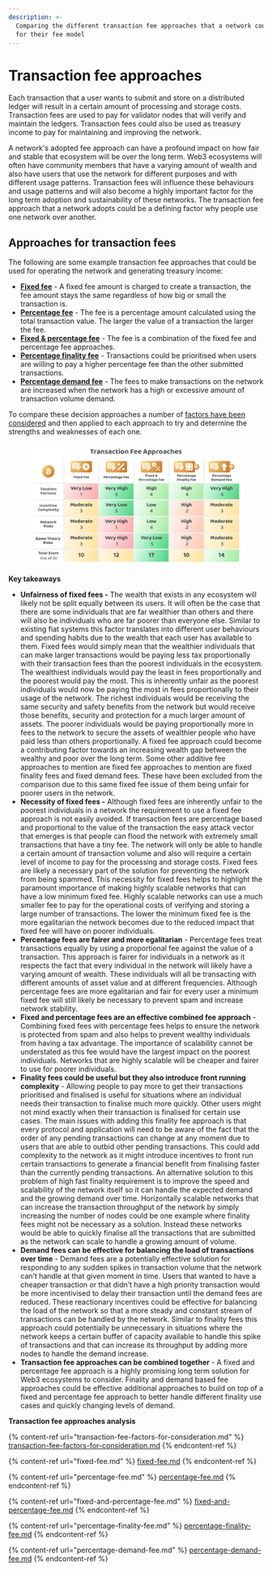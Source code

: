 ```yaml
---
description: >-
  Comparing the different transaction fee approaches that a network could use
  for their fee model
---
```


# Transaction fee approaches

Each transaction that a user wants to submit and store on a distributed ledger will result in a certain amount of processing and storage costs. Transaction fees are used to pay for validator nodes that will verify and maintain the ledgers. Transaction fees could also be used as treasury income to pay for maintaining and improving the network.

A network's adopted fee approach can have a profound impact on how fair and stable that ecosystem will be over the long term. Web3 ecosystems will often have community members that have a varying amount of wealth and also have users that use the network for different purposes and with different usage patterns. Transaction fees will influence these behaviours and usage patterns and will also become a highly important factor for the long term adoption and sustainability of these networks. The transaction fee approach that a network adopts could be a defining factor why people use one network over another.



## **Approaches for transaction fees**

The following are some example transaction fee approaches that could be used for operating the network and generating treasury income:

* [**Fixed fee**](fixed-fee.md) - A fixed fee amount is charged to create a transaction, the fee amount stays the same regardless of how big or small the transaction is.
* [**Percentage fee**](percentage-fee.md) - The fee is a percentage amount calculated using the total transaction value. The larger the value of a transaction the larger the fee.
* [**Fixed & percentage fee**](fixed-and-percentage-fee.md) - The fee is a combination of the fixed fee and percentage fee approaches.
* [**Percentage finality fee**](percentage-finality-fee.md) - Transactions could be prioritised when users are willing to pay a higher percentage fee than the other submitted transactions.
* [**Percentage demand fee**](percentage-demand-fee.md) - The fees to make transactions on the network are increased when the network has a high or excessive amount of transaction volume demand.



To compare these decision approaches a number of [factors have been considered](transaction-fee-factors-for-consideration.md) and then applied to each approach to try and determine the strengths and weaknesses of each one.

<figure><img src="../../.gitbook/assets/transaction-fee-approaches.png" alt=""><figcaption></figcaption></figure>



**Key takeaways**

* **Unfairness of fixed fees -** The wealth that exists in any ecosystem will likely not be split equally between its users. It will often be the case that there are some individuals that are far wealthier than others and there will also be individuals who are far poorer than everyone else. Similar to existing fiat systems this factor translates into different user behaviours and spending habits due to the wealth that each user has available to them. Fixed fees would simply mean that the wealthier individuals that can make larger transactions would be paying less tax proportionally with their transaction fees than the poorest individuals in the ecosystem. The wealthiest individuals would pay the least in fees proportionally and the poorest would pay the most. This is inherently unfair as the poorest individuals would now be paying the most in fees proportionally to their usage of the network. The richest individuals would be receiving the same security and safety benefits from the network but would receive those benefits, security and protection for a much larger amount of assets. The poorer individuals would be paying proportionally more in fees to the network to secure the assets of wealthier people who have paid less than others proportionally. A fixed fee approach could become a contributing factor towards an increasing wealth gap between the wealthy and poor over the long term. Some other additive fee approaches to mention are fixed fee approaches to mention are fixed finality fees and fixed demand fees. These have been excluded from the comparison due to this same fixed fee issue of them being unfair for poorer users in the network.
* **Necessity of fixed fees -** Although fixed fees are inherently unfair to the poorest individuals in a network the requirement to use a fixed fee approach is not easily avoided. If transaction fees are percentage based and proportional to the value of the transaction the easy attack vector that emerges is that people can flood the network with extremely small transactions that have a tiny fee. The network will only be able to handle a certain amount of transaction volume and also will require a certain level of income to pay for the processing and storage costs. Fixed fees are likely a necessary part of the solution for preventing the network from being spammed. This necessity for fixed fees helps to highlight the paramount importance of making highly scalable networks that can have a low minimum fixed fee. Highly scalable networks can use a much smaller fee to pay for the operational costs of verifying and storing a large number of transactions. The lower the minimum fixed fee is the more egalitarian the network becomes due to the reduced impact that fixed fee will have on poorer individuals.
* **Percentage fees are fairer and more egalitarian** - Percentage fees treat transactions equally by using a proportional fee against the value of a transaction. This approach is fairer for individuals in a network as it respects the fact that every individual in the network will likely have a varying amount of wealth. These individuals will all be transacting with different amounts of asset value and at different frequencies. Although percentage fees are more egalitarian and fair for every user a minimum fixed fee will still likely be necessary to prevent spam and increase network stability.
* **Fixed and percentage fees are an effective combined fee approach** - Combining fixed fees with percentage fees helps to ensure the network is protected from spam and also helps to prevent wealthy individuals from having a tax advantage. The importance of scalability cannot be understated as this fee would have the largest impact on the poorest individuals. Networks that are highly scalable will be cheaper and fairer to use for poorer individuals.
* **Finality fees could be useful but they also introduce front running complexity** - Allowing people to pay more to get their transactions prioritised and finalised is useful for situations where an individual needs their transaction to finalise much more quickly. Other users might not mind exactly when their transaction is finalised for certain use cases. The main issues with adding this finality fee approach is that every protocol and application will need to be aware of the fact that the order of any pending transactions can change at any moment due to users that are able to outbid other pending transactions. This could add complexity to the network as it might introduce incentives to front run certain transactions to generate a financial benefit from finalising faster than the currently pending transactions. An alternative solution to this problem of high fast finality requirement is to improve the speed and scalability of the network itself so it can handle the expected demand and the growing demand over time. Horizontally scalable networks that can increase the transaction throughput of the network by simply increasing the number of nodes could be one example where finality fees might not be necessary as a solution. Instead these networks would be able to quickly finalise all the transactions that are submitted as the network can scale to handle a growing amount of volume.
* **Demand fees can be effective for balancing the load of transactions over time** - Demand fees are a potentially effective solution for responding to any sudden spikes in transaction volume that the network can’t handle at that given moment in time. Users that wanted to have a cheaper transaction or that didn’t have a high priority transaction would be more incentivised to delay their transaction until the demand fees are reduced. These reactionary incentives could be effective for balancing the load of the network so that a more steady and constant stream of transactions can be handled by the network. Similar to finality fees this approach could potentially be unnecessary in situations where the network keeps a certain buffer of capacity available to handle this spike of transactions and that can increase its throughput by adding more nodes to handle the demand increase.
* **Transaction fee approaches can be combined together** - A fixed and percentage fee approach is a highly promising long term solution for Web3 ecosystems to consider. Finality and demand based fee approaches could be effective additional approaches to build on top of a fixed and percentage fee approach to better handle different finality use cases and quickly changing levels of demand.



**Transaction fee approaches analysis**

{% content-ref url="transaction-fee-factors-for-consideration.md" %}
[transaction-fee-factors-for-consideration.md](transaction-fee-factors-for-consideration.md)
{% endcontent-ref %}

{% content-ref url="fixed-fee.md" %}
[fixed-fee.md](fixed-fee.md)
{% endcontent-ref %}

{% content-ref url="percentage-fee.md" %}
[percentage-fee.md](percentage-fee.md)
{% endcontent-ref %}

{% content-ref url="fixed-and-percentage-fee.md" %}
[fixed-and-percentage-fee.md](fixed-and-percentage-fee.md)
{% endcontent-ref %}

{% content-ref url="percentage-finality-fee.md" %}
[percentage-finality-fee.md](percentage-finality-fee.md)
{% endcontent-ref %}

{% content-ref url="percentage-demand-fee.md" %}
[percentage-demand-fee.md](percentage-demand-fee.md)
{% endcontent-ref %}
